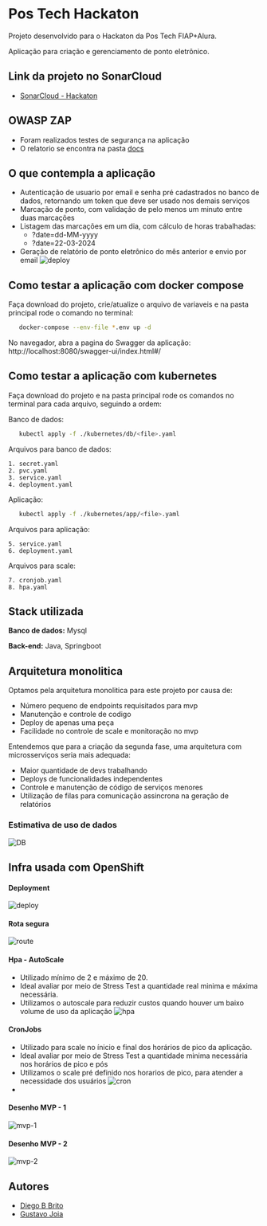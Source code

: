 # Pos Tech Hackaton

Projeto desenvolvido para o Hackaton da Pos Tech FIAP+Alura.

Aplicação para criação e gerenciamento de ponto eletrônico.

## Link da projeto no SonarCloud
-  [SonarCloud - Hackaton](https://sonarcloud.io/project/overview?id=Diegobbrito_hackaton)

## OWASP ZAP
- Foram realizados testes de segurança na aplicação
- O relatorio se encontra na pasta [docs](https://github.com/Diegobbrito/hackaton/tree/main/docs)

## O que contempla a aplicação
- Autenticação de usuario por email e senha pré cadastrados no banco de dados, retornando um token que deve ser usado nos demais serviços
- Marcação de ponto, com validação de pelo menos um minuto entre duas marcações
- Listagem das marcações em um dia, com cálculo de horas trabalhadas:
  - ?date=dd-MM-yyyy
  - ?date=22-03-2024
- Geração de relatório de ponto eletrônico do mês anterior e envio por email
  ![deploy](https://github.com/Diegobbrito/hackaton/blob/main/docs/reportmail.png)
## Como testar a aplicação com docker compose

Faça download do projeto, crie/atualize o arquivo de variaveis e na pasta principal rode o comando no terminal:

```bash
   docker-compose --env-file *.env up -d
```
No navegador, abra a pagina do Swagger da aplicação:
http://localhost:8080/swagger-ui/index.html#/

## Como testar a aplicação com kubernetes

Faça download do projeto e na pasta principal rode os comandos no terminal para cada arquivo, seguindo a ordem:

Banco de dados:
```bash
   kubectl apply -f ./kubernetes/db/<file>.yaml 
```
Arquivos para banco de dados:

    1. secret.yaml
    2. pvc.yaml
    3. service.yaml
    4. deployment.yaml
Aplicação:
```bash
   kubectl apply -f ./kubernetes/app/<file>.yaml 
```
Arquivos para aplicação:

    5. service.yaml
    6. deployment.yaml

Arquivos para scale:

    7. cronjob.yaml
    8. hpa.yaml

## Stack utilizada

**Banco de dados:** Mysql

**Back-end:** Java, Springboot

## Arquitetura monolitica
Optamos pela arquitetura monolitica para este projeto por causa de:
- Número pequeno de endpoints requisitados para mvp
- Manutenção e controle de codigo
- Deploy de apenas uma peça
- Facilidade no controle de scale e monitoração no mvp

Entendemos que para a criação da segunda fase, uma arquitetura com microsserviços seria mais adequada:
- Maior quantidade de devs trabalhando
- Deploys de funcionalidades independentes
- Controle e manutenção de código de serviços menores
- Utilização de filas para comunicação assincrona na geração de relatórios

### Estimativa de uso de dados

![DB](https://github.com/Diegobbrito/hackaton/blob/main/docs/storage.jpg)

## Infra usada com OpenShift
#### Deployment
![deploy](https://github.com/Diegobbrito/hackaton/blob/main/docs/deploy.jpg)
#### Rota segura
![route](https://github.com/Diegobbrito/hackaton/blob/main/docs/rota.jpg)
#### Hpa - AutoScale
- Utilizado mínimo de 2 e máximo de 20.
- Ideal avaliar por meio de Stress Test a quantidade real minima e máxima necessária.
- Utilizamos o autoscale para reduzir custos quando houver um baixo volume de uso da aplicação
![hpa](https://github.com/Diegobbrito/hackaton/blob/main/docs/hpa.jpg)
#### CronJobs 
- Utilizado para scale no ínicio e final dos horários de pico da aplicação.
- Ideal avaliar por meio de Stress Test a quantidade minima necessária nos horários de pico e pós
- Utilizamos o scale pré definido nos horarios de pico, para atender a necessidade dos usuários
![cron](https://github.com/Diegobbrito/hackaton/blob/main/docs/cronjobs.jpg)
- 
#### Desenho MVP - 1

![mvp-1](https://github.com/Diegobbrito/hackaton/blob/main/docs/MVP-1.png)


#### Desenho MVP - 2

  ![mvp-2](https://github.com/Diegobbrito/hackaton/blob/main/docs/MVP-2.png)

## Autores

- [Diego B Brito](https://github.com/Diegobbrito)
- [Gustavo Joia](https://github.com/GustavoJoiaP)

